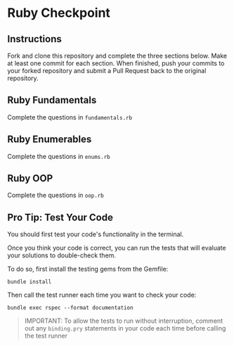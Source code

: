 # Ruby Checkpoint

## Instructions
Fork and clone this repository and complete the three sections below. Make at least one commit for each section. When finished, push your commits to your forked repository and submit a Pull Request back to the original repository.

## Ruby Fundamentals
Complete the questions in `fundamentals.rb`

## Ruby Enumerables
Complete the questions in `enums.rb`

## Ruby OOP
Complete the questions in `oop.rb`

## Pro Tip: Test Your Code

You should first test your code's functionality in the terminal.

Once you think your code is correct, you can run the tests that will evaluate your solutions to double-check them.

To do so, first install the testing gems from the Gemfile:
```
bundle install
```
Then call the test runner each time you want to check your code:
```
bundle exec rspec --format documentation
```
> IMPORTANT: To allow the tests to run without interruption, comment out any `binding.pry` statements in your code each time before calling the test runner
